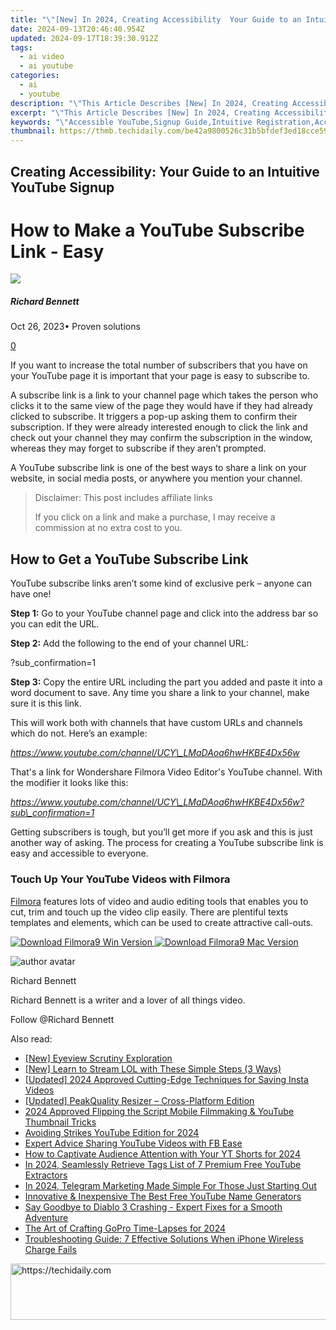 ```yaml
---
title: "\"[New] In 2024, Creating Accessibility  Your Guide to an Intuitive YouTube Signup\""
date: 2024-09-13T20:46:40.954Z
updated: 2024-09-17T18:39:30.912Z
tags:
  - ai video
  - ai youtube
categories:
  - ai
  - youtube
description: "\"This Article Describes [New] In 2024, Creating Accessibility: Your Guide to an Intuitive YouTube Signup\""
excerpt: "\"This Article Describes [New] In 2024, Creating Accessibility: Your Guide to an Intuitive YouTube Signup\""
keywords: "\"Accessible YouTube,Signup Guide,Intuitive Registration,Accessibility Tips,Easy YouTube Enrollment,Inclusivity in YT,User-Friendly YT Account Creation\""
thumbnail: https://thmb.techidaily.com/be42a9800526c31b5bfdef3ed18cce59bd7b3192524b647f6f87b51df7e044d8.png
---
```


## Creating Accessibility: Your Guide to an Intuitive YouTube Signup

# How to Make a YouTube Subscribe Link - Easy

![](https://images.wondershare.com/filmora/article-images/richard-bennett.jpg)

##### Richard Bennett

 Oct 26, 2023• Proven solutions

[0](#commentsBoxSeoTemplate)

If you want to increase the total number of subscribers that you have on your YouTube page it is important that your page is easy to subscribe to.

A subscribe link is a link to your channel page which takes the person who clicks it to the same view of the page they would have if they had already clicked to subscribe. It triggers a pop-up asking them to confirm their subscription. If they were already interested enough to click the link and check out your channel they may confirm the subscription in the window, whereas they may forget to subscribe if they aren’t prompted.

A YouTube subscribe link is one of the best ways to share a link on your website, in social media posts, or anywhere you mention your channel.

>  Disclaimer: This post includes affiliate links
>
>  If you click on a link and make a purchase, I may receive a commission at no extra cost to you.
>

## How to Get a YouTube Subscribe Link

YouTube subscribe links aren’t some kind of exclusive perk – anyone can have one!

**Step 1:** Go to your YouTube channel page and click into the address bar so you can edit the URL.

**Step 2:** Add the following to the end of your channel URL:

?sub\_confirmation=1

**Step 3:** Copy the entire URL including the part you added and paste it into a word document to save. Any time you share a link to your channel, make sure it is this link.

This will work both with channels that have custom URLs and channels which do not. Here’s an example:

_<https://www.youtube.com/channel/UCY\_LMaDAoa6hwHKBE4Dx56w>_

That's a link for Wondershare Filmora Video Editor's YouTube channel. With the modifier it looks like this:

_<https://www.youtube.com/channel/UCY\_LMaDAoa6hwHKBE4Dx56w?sub\_confirmation=1>_

Getting subscribers is tough, but you’ll get more if you ask and this is just another way of asking. The process for creating a YouTube subscribe link is easy and accessible to everyone.

### Touch Up Your YouTube Videos with Filmora

[Filmora](https://tools.techidaily.com/wondershare/filmora/download/) features lots of video and audio editing tools that enables you to cut, trim and touch up the video clip easily. There are plentiful texts templates and elements, which can be used to create attractive call-outs.

[![Download Filmora9 Win Version](https://images.wondershare.com/filmora/guide/download-btn-win.jpg) ](https://tools.techidaily.com/wondershare/filmora/download/) [![Download Filmora9 Mac Version](https://images.wondershare.com/filmora/guide/download-btn-mac.jpg) ](https://tools.techidaily.com/wondershare/filmora/download/)

![author avatar](https://images.wondershare.com/filmora/article-images/richard-bennett.jpg)

Richard Bennett

Richard Bennett is a writer and a lover of all things video.

Follow @Richard Bennett

<ins class="adsbygoogle"
     style="display:block"
     data-ad-format="autorelaxed"
     data-ad-client="ca-pub-7571918770474297"
     data-ad-slot="1223367746"></ins>

<ins class="adsbygoogle"
     style="display:block"
     data-ad-client="ca-pub-7571918770474297"
     data-ad-slot="8358498916"
     data-ad-format="auto"
     data-full-width-responsive="true"></ins>

<span class="atpl-alsoreadstyle">Also read:</span>
<div><ul>
<li><a href="https://some-knowledge.techidaily.com/new-eyeview-scrutiny-exploration/"><u>[New] Eyeview Scrutiny Exploration</u></a></li>
<li><a href="https://on-screen-recording.techidaily.com/new-learn-to-stream-lol-with-these-simple-steps-3-ways/"><u>[New] Learn to Stream LOL with These Simple Steps (3 Ways)</u></a></li>
<li><a href="https://instagram-clips.techidaily.com/updated-2024-approved-cutting-edge-techniques-for-saving-insta-videos/"><u>[Updated] 2024 Approved Cutting-Edge Techniques for Saving Insta Videos</u></a></li>
<li><a href="https://extra-skills.techidaily.com/updated-peakquality-resizer-cross-platform-edition/"><u>[Updated] PeakQuality Resizer – Cross-Platform Edition</u></a></li>
<li><a href="https://youtube-help.techidaily.com/2024-approved-flipping-the-script-mobile-filmmaking-and-youtube-thumbnail-tricks/"><u>2024 Approved Flipping the Script Mobile Filmmaking & YouTube Thumbnail Tricks</u></a></li>
<li><a href="https://youtube-lab.techidaily.com/ing-strikes-youtube-edition-for-2024/"><u>Avoiding Strikes YouTube Edition for 2024</u></a></li>
<li><a href="https://youtube-lab.techidaily.com/t-advice-sharing-youtube-videos-with-fb-ease/"><u>Expert Advice Sharing YouTube Videos with FB Ease</u></a></li>
<li><a href="https://youtube-lab.techidaily.com/o-captivate-audience-attention-with-your-yt-shorts-for-2024/"><u>How to Captivate Audience Attention with Your YT Shorts for 2024</u></a></li>
<li><a href="https://youtube-lab.techidaily.com/24-seamlessly-retrieve-tags-list-of-7-premium-free-youtube-extractors/"><u>In 2024, Seamlessly Retrieve Tags List of 7 Premium Free YouTube Extractors</u></a></li>
<li><a href="https://some-approaches.techidaily.com/in-2024-telegram-marketing-made-simple-for-those-just-starting-out/"><u>In 2024, Telegram Marketing Made Simple For Those Just Starting Out</u></a></li>
<li><a href="https://youtube-lab.techidaily.com/ative-and-inexpensive-the-best-free-youtube-name-generators/"><u>Innovative & Inexpensive The Best Free YouTube Name Generators</u></a></li>
<li><a href="https://program-issues.techidaily.com/say-goodbye-to-diablo-3-crashing-expert-fixes-for-a-smooth-adventure/"><u>Say Goodbye to Diablo 3 Crashing - Expert Fixes for a Smooth Adventure</u></a></li>
<li><a href="https://some-approaches.techidaily.com/the-art-of-crafting-gopro-time-lapses-for-2024/"><u>The Art of Crafting GoPro Time-Lapses for 2024</u></a></li>
<li><a href="https://fox-that.techidaily.com/troubleshooting-guide-7-effective-solutions-when-iphone-wireless-charge-fails/"><u>Troubleshooting Guide: 7 Effective Solutions When iPhone Wireless Charge Fails</u></a></li>
</ul></div>

<!-- affiliate ads begin -->
<a href="https://zebaoaffiliateprogram.pxf.io/c/5597632/2137975/21526" target="_top" id="2137975">
  <img src="//a.impactradius-go.com/display-ad/21526-2137975" border="0" alt="https://techidaily.com" width="728" height="90"/>
</a>
<img height="0" width="0" src="https://zebaoaffiliateprogram.pxf.io/i/5597632/2137975/21526" style="position:absolute;visibility:hidden;" border="0" />
<!-- affiliate ads end -->

